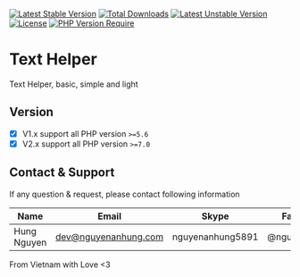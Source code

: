[![Latest Stable Version](http://poser.pugx.org/nguyenanhung/text-helper/v)](https://packagist.org/packages/nguyenanhung/text-helper) [![Total Downloads](http://poser.pugx.org/nguyenanhung/text-helper/downloads)](https://packagist.org/packages/nguyenanhung/text-helper) [![Latest Unstable Version](http://poser.pugx.org/nguyenanhung/text-helper/v/unstable)](https://packagist.org/packages/nguyenanhung/text-helper) [![License](http://poser.pugx.org/nguyenanhung/text-helper/license)](https://packagist.org/packages/nguyenanhung/text-helper) [![PHP Version Require](http://poser.pugx.org/nguyenanhung/text-helper/require/php)](https://packagist.org/packages/nguyenanhung/text-helper)

# Text Helper

Text Helper, basic, simple and light

## Version

- [x] V1.x support all PHP version `>=5.6`
- [x] V2.x support all PHP version `>=7.0`

## Contact & Support

If any question & request, please contact following information

| Name        | Email                | Skype            | Facebook      |
| ----------- | -------------------- | ---------------- | ------------- |
| Hung Nguyen | dev@nguyenanhung.com | nguyenanhung5891 | @nguyenanhung |

From Vietnam with Love <3
